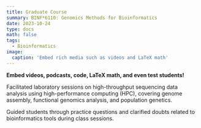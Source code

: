```yaml
---
title: Graduate Course
summary: BINF*6110: Genomics Methods for Bioinformatics
date: 2023-10-24
type: docs
math: false
tags:
  - Bioinformatics
image:
  caption: 'Embed rich media such as videos and LaTeX math'
---
```



**Embed videos, podcasts, code, LaTeX math, and even test students!**

Facilitated laboratory sessions on high-throughput sequencing data analysis using high-performance computing (HPC), covering genome assembly, functional genomics analysis, and population genetics.

Guided students through practice questions and clarified doubts related to bioinformatics tools during class sessions. 


